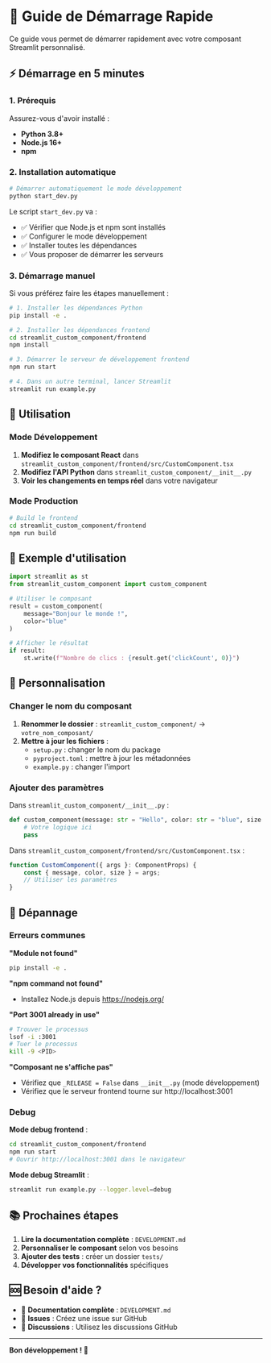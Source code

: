 # 🚀 Guide de Démarrage Rapide

Ce guide vous permet de démarrer rapidement avec votre composant Streamlit personnalisé.

## ⚡ Démarrage en 5 minutes

### 1. Prérequis

Assurez-vous d'avoir installé :
- **Python 3.8+**
- **Node.js 16+**
- **npm**

### 2. Installation automatique

```bash
# Démarrer automatiquement le mode développement
python start_dev.py
```

Le script `start_dev.py` va :
- ✅ Vérifier que Node.js et npm sont installés
- ✅ Configurer le mode développement
- ✅ Installer toutes les dépendances
- ✅ Vous proposer de démarrer les serveurs

### 3. Démarrage manuel

Si vous préférez faire les étapes manuellement :

```bash
# 1. Installer les dépendances Python
pip install -e .

# 2. Installer les dépendances frontend
cd streamlit_custom_component/frontend
npm install

# 3. Démarrer le serveur de développement frontend
npm run start

# 4. Dans un autre terminal, lancer Streamlit
streamlit run example.py
```

## 🎯 Utilisation

### Mode Développement

1. **Modifiez le composant React** dans `streamlit_custom_component/frontend/src/CustomComponent.tsx`
2. **Modifiez l'API Python** dans `streamlit_custom_component/__init__.py`
3. **Voir les changements en temps réel** dans votre navigateur

### Mode Production

```bash
# Build le frontend
cd streamlit_custom_component/frontend
npm run build
```

## 📝 Exemple d'utilisation

```python
import streamlit as st
from streamlit_custom_component import custom_component

# Utiliser le composant
result = custom_component(
    message="Bonjour le monde !",
    color="blue"
)

# Afficher le résultat
if result:
    st.write(f"Nombre de clics : {result.get('clickCount', 0)}")
```

## 🔧 Personnalisation

### Changer le nom du composant

1. **Renommer le dossier** : `streamlit_custom_component/` → `votre_nom_composant/`
2. **Mettre à jour les fichiers** :
   - `setup.py` : changer le nom du package
   - `pyproject.toml` : mettre à jour les métadonnées
   - `example.py` : changer l'import

### Ajouter des paramètres

Dans `streamlit_custom_component/__init__.py` :
```python
def custom_component(message: str = "Hello", color: str = "blue", size: int = 12, key=None):
    # Votre logique ici
    pass
```

Dans `streamlit_custom_component/frontend/src/CustomComponent.tsx` :
```typescript
function CustomComponent({ args }: ComponentProps) {
    const { message, color, size } = args;
    // Utiliser les paramètres
}
```

## 🐛 Dépannage

### Erreurs communes

**"Module not found"**
```bash
pip install -e .
```

**"npm command not found"**
- Installez Node.js depuis https://nodejs.org/

**"Port 3001 already in use"**
```bash
# Trouver le processus
lsof -i :3001
# Tuer le processus
kill -9 <PID>
```

**"Composant ne s'affiche pas"**
- Vérifiez que `_RELEASE = False` dans `__init__.py` (mode développement)
- Vérifiez que le serveur frontend tourne sur http://localhost:3001

### Debug

**Mode debug frontend** :
```bash
cd streamlit_custom_component/frontend
npm run start
# Ouvrir http://localhost:3001 dans le navigateur
```

**Mode debug Streamlit** :
```bash
streamlit run example.py --logger.level=debug
```

## 📚 Prochaines étapes

1. **Lire la documentation complète** : `DEVELOPMENT.md`
2. **Personnaliser le composant** selon vos besoins
3. **Ajouter des tests** : créer un dossier `tests/`
4. **Développer vos fonctionnalités** spécifiques

## 🆘 Besoin d'aide ?

- 📖 **Documentation complète** : `DEVELOPMENT.md`
- 🐛 **Issues** : Créez une issue sur GitHub
- 💬 **Discussions** : Utilisez les discussions GitHub

---

**Bon développement ! 🎉** 